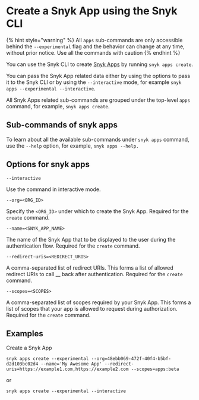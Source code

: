 # Create a Snyk App using the Snyk CLI

{% hint style="warning" %}
All `apps` sub-commands are only accessible behind the `--experimental` flag and the behavior can change at any time, without prior notice. Use all the commands with caution
{% endhint %}

You can use the Snyk CLI to create [Snyk Apps](../features/integrations/snyk-apps/) by running `snyk apps create`.

You can pass the Snyk App related data either by using the options to pass it to the Snyk CLI or by using the `--interactive` mode, for example `snyk apps --experimental --interactive`.

All Snyk Apps related sub-commands are grouped under the top-level `apps` command, for example, `snyk apps create`.

## Sub-commands of snyk apps

To learn about all the available sub-commands under `snyk apps` command, use the `--help` option, for example, `snyk apps --help.`

## Options for snyk apps

`--interactive`

Use the command in interactive mode.

`--org=<ORG_ID>`

Specify the `<ORG_ID>` under which to create the Snyk App. Required for the `create` command.

`--name=<SNYK_APP_NAME>`

The name of the Snyk App that to be displayed to the user during the authentication flow. Required for the `create` command.

`--redirect-uris=<REDIRECT_URIS>`

A comma-separated list of redirect URIs. This forms a list of allowed redirect URIs to call \_\_ back after authentication. Required for the `create` command.

`--scopes=<SCOPES>`

A comma-separated list of scopes required by your Snyk App. This forms a list of scopes that your app is allowed to request during authorization. Required for the `create` command.

## Examples

Create a Snyk App

`snyk apps create --experimental --org=48ebb069-472f-40f4-b5bf-d2d103bc02d4 --name='My Awesome App' --redirect-uris=https://example1.com,https://example2.com --scopes=apps:beta`

or

`snyk apps create --experimental --interactive`
